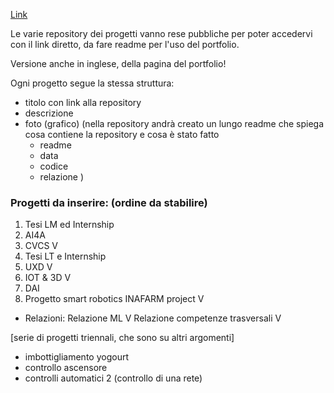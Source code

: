 [Link](url) 


Le varie repository dei progetti vanno rese pubbliche per poter accedervi con il link diretto, da fare readme per l'uso del portfolio.

Versione anche in inglese, della pagina del portfolio!

Ogni progetto segue la stessa struttura:
- titolo con link alla repository
- descrizione
- foto (grafico)
(nella repository andrà creato un lungo readme che spiega cosa contiene la repository e  cosa è stato fatto
    - readme
    - data
    - codice
    - relazione 
 )

### Progetti da inserire: (ordine da stabilire)
1. Tesi LM ed Internship
2. AI4A
3. CVCS                           V
4. Tesi LT e Internship
5. UXD                            V
6. IOT & 3D                       V
7. DAI
8. Progetto smart robotics
INAFARM project                   V

- Relazioni:
Relazione ML                      V
Relazione competenze trasversali  V


[serie di progetti triennali, che sono su altri argomenti]
- imbottigliamento yogourt
- controllo ascensore
- controlli automatici 2 (controllo di una rete)
